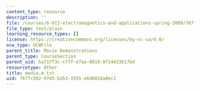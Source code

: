 ```yaml
---
content_type: resource
description: ''
file: /courses/6-013-electromagnetics-and-applications-spring-2009/767fc50297d5b2b33591e6d602da0ec1_media.m.txt
file_type: text/plain
learning_resource_types: []
license: https://creativecommons.org/licenses/by-nc-sa/4.0/
ocw_type: OCWFile
parent_title: Movie Demonstrations
parent_type: CourseSection
parent_uid: 5a717f3c-cfff-e7aa-8019-9714433617bd
resourcetype: Other
title: media.m.txt
uid: 767fc502-97d5-b2b3-3591-e6d602da0ec1
---
```

